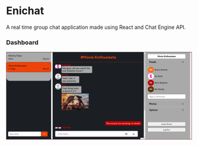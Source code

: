 # Enichat

A real time group chat application made using React and Chat Engine API.


### Dashboard

![dash](.github/dashboard.png)

